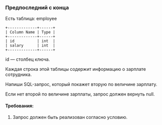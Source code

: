
### Предпоследний с конца

Есть таблица: employee
```
+-------------+------+
| Column Name | Type |
+-------------+------+
| id          | int  |
| salary      | int  |
+-------------+------+
```
id — столбец ключа.

Каждая строка этой таблицы содержит информацию о зарплате сотрудника.

Напиши SQL-запрос, который покажет вторую по величине зарплату.

Если нет второй по величине зарплаты, запрос должен вернуть null.

#### Требования:
1.	Запрос должен быть реализован согласно условию.